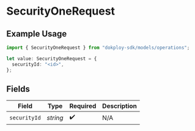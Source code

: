 # SecurityOneRequest

## Example Usage

```typescript
import { SecurityOneRequest } from "dokploy-sdk/models/operations";

let value: SecurityOneRequest = {
  securityId: "<id>",
};
```

## Fields

| Field              | Type               | Required           | Description        |
| ------------------ | ------------------ | ------------------ | ------------------ |
| `securityId`       | *string*           | :heavy_check_mark: | N/A                |